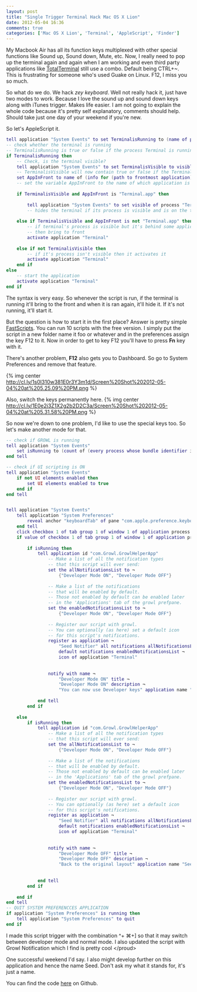 ```yaml
---
layout: post
title: "Single Trigger Terminal Hack Mac OS X Lion"
date: 2012-05-04 16:36
comments: true
categories: ['Mac OS X Lion', 'Terminal', 'AppleScript', 'Finder']
---
```


My Macbook Air has all its function keys multiplexed with other special functions like Sound up, Sound down, Mute, etc. Now, I really need to pop up the terminal again and again when I am working and even third party applications like [TotalTerminal](http://totalterminal.binaryage.com/) still use a combo. Default being CTRL+~. This is frustrating for someone who's used Guake on Linux. F12, I miss you so much.

So what do we do. We hack _zey keyboard_. Well not really hack it, just have two modes to work. Because I love the sound up and sound down keys along with iTunes trigger. Makes life easier. I am not going to explain the whole code because it's pretty self explanatory, comments should help. Should take just one day of your weekend if you're new.

So let's AppleScript it.
```lua Terminal.script
tell application "System Events" to set TerminalisRunning to (name of processes) contains "Terminal"
-- check whether the terminal is running
-- TerminalisRunning is true or false if the process Terminal is running
if TerminalisRunning then
	-- Check, is the terminal visible?
	tell application "System Events" to set TerminalisVisible to visible of process "Terminal"
	-- TerminalisVisible will now contain true or false if the Terminal is visible or not respectively
	set AppInFront to name of (info for (path to frontmost application))
	-- set the variable AppInFront to the name of which application is in the front
	
	if TerminalisVisible and AppInFront is "Terminal.app" then
		
		tell application "System Events" to set visible of process "Terminal" to false
		-- hides the terminal if its process is visible and is on the top
		
	else if TerminalisVisible and AppInFront is not "Terminal.app" then
		-- if terminal's process is visible but it's behind some application
		-- then bring to front
		activate application "Terminal"
		
	else if not TerminalisVisible then
		-- if it's process isn't visible then it activates it
		activate application "Terminal"
	end if
else
	-- start the application
	activate application "Terminal"
end if
```

The syntax is very easy. So whenever the script is run, if the terminal is running it'll bring to the front and when it is ran again, it'll hide it. If it's not running, it'll start it.

But the question is how to start it in the first place? Answer is pretty simple [FastScripts](http://www.red-sweater.com/fastscripts/). You can run 10 scripts with the free version. I simply put the script in a new folder name it foo or whatever and in the preferences assign the key F12 to it. Now in order to get to key F12 you'll have to press __Fn__ key with it.

There's another problem, __F12__ also gets you to Dashboard. So go to System Preferences and remove that feature.
 
{% img center http://cl.ly/1s0I310w381E0r3Y3m1d/Screen%20Shot%202012-05-04%20at%205.25.09%20PM.png %}

Also, switch the keys permanently here.
{% img center http://cl.ly/1E0e2j3Z1X2g2b2D2C3a/Screen%20Shot%202012-05-04%20at%205.31.58%20PM.png %}

So now we're down to one problem, I'd like to use the special keys too. So let's make another mode for that.

```lua DeveloperMode.script
-- check if GROWL is running
tell application "System Events"
	set isRunning to (count of (every process whose bundle identifier is "com.Growl.GrowlHelperApp")) > 0
end tell

-- check if UI scripting is ON
tell application "System Events"
	if not UI elements enabled then
		set UI elements enabled to true
	end if
end tell


tell application "System Events"
	tell application "System Preferences"
		reveal anchor "keyboardTab" of pane "com.apple.preference.keyboard"
	end tell
	click checkbox 1 of tab group 1 of window 1 of application process "System Preferences"
	if value of checkbox 1 of tab group 1 of window 1 of application process "System Preferences" is 1 then
		
		if isRunning then
			tell application id "com.Growl.GrowlHelperApp"
				-- Make a list of all the notification types 
				-- that this script will ever send:
				set the allNotificationsList to ¬
					{"Developer Mode ON", "Developer Mode OFF"}
				
				-- Make a list of the notifications 
				-- that will be enabled by default.      
				-- Those not enabled by default can be enabled later 
				-- in the 'Applications' tab of the growl prefpane.
				set the enabledNotificationsList to ¬
					{"Developer Mode ON", "Developer Mode OFF"}
				
				-- Register our script with growl.
				-- You can optionally (as here) set a default icon 
				-- for this script's notifications.
				register as application ¬
					"Seed Notifier" all notifications allNotificationsList ¬
					default notifications enabledNotificationsList ¬
					icon of application "Terminal"
				
				
				notify with name ¬
					"Developer Mode ON" title ¬
					"Developer Mode ON" description ¬
					"You can now use Developer keys" application name "Seed Notifier"
				
			end tell
		end if
		
	else
		if isRunning then
			tell application id "com.Growl.GrowlHelperApp"
				-- Make a list of all the notification types 
				-- that this script will ever send:
				set the allNotificationsList to ¬
					{"Developer Mode ON", "Developer Mode OFF"}
				
				-- Make a list of the notifications 
				-- that will be enabled by default.      
				-- Those not enabled by default can be enabled later 
				-- in the 'Applications' tab of the growl prefpane.
				set the enabledNotificationsList to ¬
					{"Developer Mode ON", "Developer Mode OFF"}
				
				-- Register our script with growl.
				-- You can optionally (as here) set a default icon 
				-- for this script's notifications.
				register as application ¬
					"Seed Notifier" all notifications allNotificationsList ¬
					default notifications enabledNotificationsList ¬
					icon of application "Terminal"
				
				
				notify with name ¬
					"Developer Mode OFF" title ¬
					"Developer Mode OFF" description ¬
					"Back to the original layout" application name "Seed Notifier"
				
				
			end tell
		end if		
		
	end if
end tell
-- QUIT SYSTEM PREFERENCCES APPLICATION
if application "System Preferences" is running then
	tell application "System Preferences" to quit
end if
```

I made this script trigger with the combination ^+ ⌘+] so that it may switch between developer mode and normal mode. I also updated the script with Growl Notification which I find is pretty cool &lt;/proud&gt;

One successful weekend I'd say. I also might develop further on this application and hence the name Seed. Don't ask my what it stands for, it's just a name.

You can find the code [here](https://github.com/DarkSector/AppleScripts) on Github.